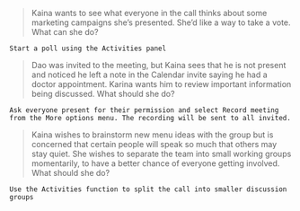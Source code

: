 >Kaina wants to see what everyone in the call thinks about some marketing campaigns she’s presented. She’d like a way to take a vote. What can she do?
```
Start a poll using the Activities panel
```

>Dao was invited to the meeting, but Kaina sees that he is not present and noticed he left a note in the Calendar invite saying he had a doctor appointment. Karina wants him to review important information being discussed. What should she do?
```
Ask everyone present for their permission and select Record meeting from the More options menu. The recording will be sent to all invited.
```

>Kaina wishes to brainstorm new menu ideas with the group but is concerned that certain people will speak so much that others may stay quiet. She wishes to separate the team into small working groups momentarily, to have a better chance of everyone getting involved. What should she do?
```
Use the Activities function to split the call into smaller discussion groups
```